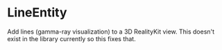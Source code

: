 # LineEntity

Add lines (gamma-ray visualization) to a 3D RealityKit view.  This doesn't exist in the library currently so this fixes that.
